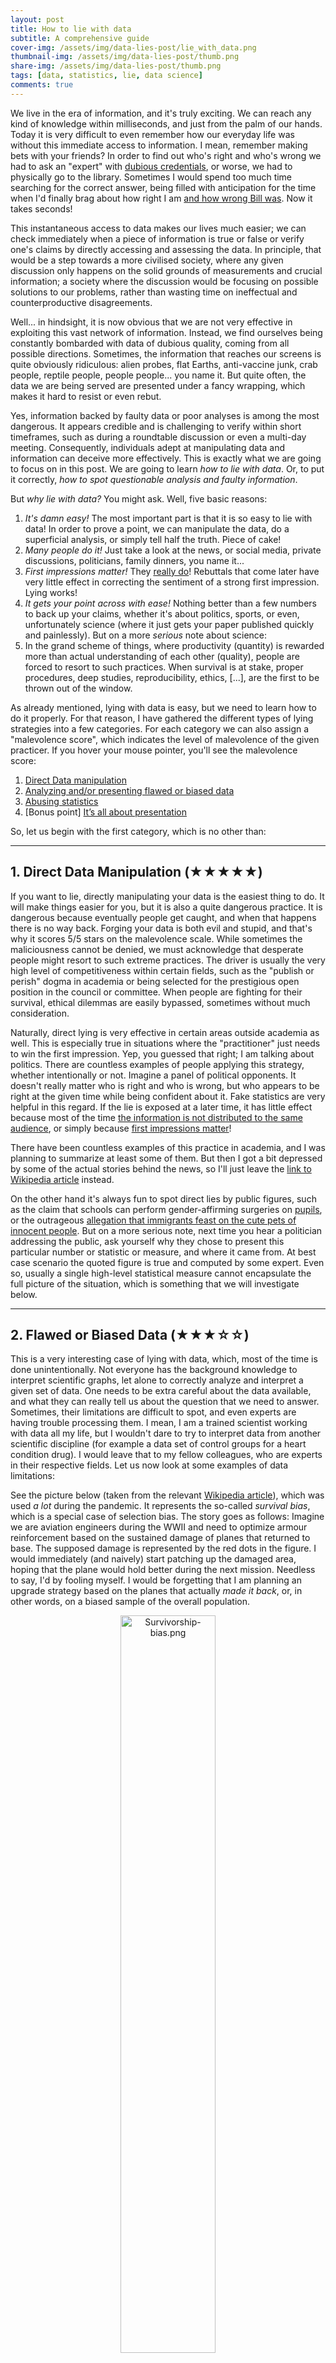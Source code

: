 ```yaml
---
layout: post
title: How to lie with data 
subtitle: A comprehensive guide
cover-img: /assets/img/data-lies-post/lie_with_data.png
thumbnail-img: /assets/img/data-lies-post/thumb.png
share-img: /assets/img/data-lies-post/thumb.png
tags: [data, statistics, lie, data science]
comments: true
---
```


We live in the era of information, and it's truly exciting. We can reach any kind of knowledge within milliseconds, and just from the palm of our hands. Today it is very difficult to even remember how our everyday life was without this immediate access to information. I mean, remember making bets with your friends? In order to find out who's right and who's wrong we had to ask an "expert" with [dubious credentials](## "Probably that weird uncle that happened to be in the same room"), or worse, we had to physically go to the library. Sometimes I would spend too much time searching for the correct answer, being filled with anticipation for the time when I'd finally brag about how right I am [and how wrong Bill was](## "Screw you Bill, your intuition was always wrong, you jerk!"). Now it takes seconds!

This instantaneous access to data makes our lives much easier; we can check immediately when a piece of information is true or false or verify one's claims by directly accessing and assessing the data. In principle, that would be a step towards a more civilised society, where any given discussion only happens on the solid grounds of measurements and crucial information; a society where the discussion would be focusing on possible solutions to our problems, rather than wasting time on ineffectual and counterproductive disagreements.

Well... in hindsight, it is now obvious that we are not very effective in exploiting this vast network of information. Instead, we find ourselves being constantly bombarded with data of dubious quality, coming from all possible directions. Sometimes, the information that reaches our screens is quite obviously ridiculous: alien probes, flat Earths, anti-vaccine junk, crab people, reptile people, people people... you name it. But quite often, the data we are being served are presented under a fancy wrapping, which makes it hard to resist or even rebut.

Yes, information backed by faulty data or poor analyses is among the most dangerous. It appears credible and is challenging to verify within short timeframes, such as during a roundtable discussion or even a multi-day meeting. Consequently, individuals adept at manipulating data and information can deceive more effectively. This is exactly what we are going to focus on in this post. We are going to learn _how to lie with data_. Or, to put it correctly, _how to spot questionable analysis and faulty information_.

But _why lie with data?_ You might ask. Well, five basic reasons:

1. *It's damn easy!* The most important part is that it is so easy to lie with data! In order to prove a point, we can manipulate the data, do a superficial analysis, or simply tell half the truth. Piece of cake! 
2. *Many people do it!* Just take a look at the news, or social media, private discussions, politicians, family dinners, you name it...
3. *First impressions matter!* They [really do](https://news.illinois.edu/view/6367/557440)! Rebuttals that come later have very little effect in correcting the sentiment of a strong first impression. Lying works!
4. *It gets your point across with ease!* Nothing better than a few numbers to back up your claims, whether it's about politics, sports, or even, unfortunately science (where it just gets your paper published quickly and painlessly). But on a more _serious_ note about science:
5. In the grand scheme of things, where productivity (quantity) is rewarded more than actual understanding of each other (quality), people are forced to resort to such practices. When survival is at stake, proper procedures, deep studies, reproducibility, ethics, [...], are the first to be thrown out of the window. 

As already mentioned, lying with data is easy, but we need to learn how to do it properly. For that reason, I have gathered the different types of lying strategies into a few categories. For each category we can also assign a "malevolence score", which indicates the level of malevolence of the given practicer. If you hover your mouse pointer, you'll see the malevolence score:

1. [Direct Data manipulation](## "★★★★★")
2. [Analyzing and/or presenting flawed or biased data](## "★★★☆☆")
3. [Abusing statistics](## "★★★★☆")
4. [Bonus point] [It’s all about presentation](## "★★★★★★★★★★★★★★★★★★★")

So, let us begin with the first category, which is no other than:

--- 

## 1. Direct Data Manipulation (★★★★★)

If you want to lie, directly manipulating your data is the easiest thing to do. It will make things easier for you, but it is also a quite dangerous practice. It is dangerous because eventually people get caught, and when that happens there is no way back. Forging your data is both evil and stupid, and that's why it scores 5/5 stars on the malevolence scale. While sometimes the maliciousness cannot be denied, we must acknowledge that desperate people might resort to such extreme practices. The driver is usually the very high level of competitiveness within certain fields, such as the "publish or perish" dogma in academia or being selected for the prestigious open position in the council or committee. When people are fighting for their survival, ethical dilemmas are easily bypassed, sometimes without much consideration. 

Naturally, direct lying is very effective in certain areas outside academia as well. This is especially true in situations where the "practitioner" just needs to win the first impression. Yep, you guessed that right; I am talking about politics. There are countless examples of people applying this strategy, whether intentionally or not. Imagine a panel of political opponents. It doesn't really matter who is right and who is wrong, but who appears to be right at the given time while being confident about it. Fake statistics are very helpful in this regard. If the lie is exposed at a later time, it has little effect because most of the time [the information is not distributed to the same audience](https://en.wikipedia.org/wiki/Fact-checking), or simply because [first impressions matter](https://arxiv.org/pdf/1503.07921)! 

There have been countless examples of this practice in academia, and I was planning to summarize at least some of them. But then I got a bit depressed by some of the actual stories behind the news, so I'll just leave the [link to Wikipedia article](https://en.wikipedia.org/wiki/List_of_scientific_misconduct_incidents) instead. 

On the other hand it's always fun to spot direct lies by public figures, such as the claim that schools can perform gender-affirming surgeries on [pupils](https://edition.cnn.com/2024/09/04/politics/donald-trump-fact-check-children-gender-affirming-surgery/index.html), or the outrageous [allegation that immigrants feast on the cute pets of innocent people](https://www.youtube.com/watch?v=5llMaZ80ErY). But on a more serious note, next time you hear a politician addressing the public, ask yourself why they chose to present this particular number or statistic or measure, and where it came from. At best case scenario the quoted figure is true and computed by some expert. Even so, usually a single high-level statistical measure cannot encapsulate the full picture of the situation, which is something that we will investigate below. 

--- 

## 2. Flawed or Biased Data (★★★☆☆)

This is a very interesting case of lying with data, which, most of the time is done unintentionally. Not everyone has the background knowledge to interpret scientific graphs, let alone to correctly analyze and interpret a given set of data. One needs to be extra careful about the data available, and what they can really tell us about the question that we need to answer. Sometimes, their limitations are difficult to spot, and even experts are having trouble processing them. I mean, I am a trained scientist working with data all my life, but I wouldn't dare to try to interpret data from another scientific discipline (for example a data set of control groups for a heart condition drug). I would leave that to my fellow colleagues, who are experts in their respective fields. Let us now look at some examples of data limitations:

See the picture below (taken from the relevant [Wikipedia article](https://en.wikipedia.org/wiki/Survivorship_bias)), which was used *a lot* during the pandemic. It represents the so-called _survival bias_, which is a special case of selection bias. The story goes as follows: Imagine we are aviation engineers during the WWII and need to optimize armour reinforcement based on the sustained damage of planes that returned to base. The supposed damage is represented by the red dots in the figure. I would immediately (and naively) start patching up the damaged area, hoping that the plane would hold better during the next mission. Needless to say, I'd by fooling myself. I would be forgetting that I am  planning an upgrade strategy based on the planes that actually _made it back_, or, in other words, on a biased sample of the overall population. 

<p align="center">
<img src="/assets/img/data-lies-post/Survivorship-bias.png" alt="Survivorship-bias.png" width="55%" height="55%">
</p>
<p align=center> <i> We need more armor Jim! (figure taken from the wikipedia page) </i> </p>

A practice like this would inevitably lead to ineffective solutions (extra armour on those areas would pose minimal benefits, if any at all), and essentially no change in the survival rate of the planes. I should instead reinforce parts of the plane that were not damaged, because those should be the most critical for the keeping the plane in the sky (cockpit, engines, the middle of the wings, etc). 

Another example of a biased data-set is when asking questions to non-representative parts of the population. For example, we shouldn't be asking about alcohol consumption during the local Beer Fest, or about people's favorite pie during an apple-pie contest. As you can imagine, designing a good field study is tricky and requires a lot of effort. That's why it's better to leave this part to the experts.

<p align="center">
<img src="/assets/img/data-lies-post/burgerfest.png" alt="burgerfest.png" width="50%" height="50%" style="margin-right: 10px;">
</p>
<p align=center> <i> So, are you vegan, or vegetarian? </i> </p>

On the other hand, a too small data-set is also problematic. See the graphs below, they show the two possible outcomes of a fair coin-toss experiment. If we stop the experiment too early, we will most probably get the wrong answer (left). If we continue gathering data, then we will probably arrive to a better result (right).

<p align="center">
<img src="/assets/img/data-lies-post/coin_small-data.png" alt="coin_small-data.png" width="45%" height="45%">
<img src="/assets/img/data-lies-post/coin_full.png" alt="coin_full.png" width="45%" height="45%">
</p>
<p align=center> <i> We need more coins Jim! </i> </p>

--- 

## 3. Abusing statistics (★★★★☆)

Ah, one of my favourites... That is because it can be intentional or not, but it's always more glaring when it's the former! For the first case, it is somehow forgivable, because not everyone is really trained to interpret statistical measures of a given quantity. This is fine; we people make mistakes [_all_ the time](## "Yes, it is a constant struggle")... But it is just our responsibility to educate ourselves and others and be better! 

### 3.1 Correlation is not causation

Sometimes we need some proof that A causes B, in order to take some action related to A, or just make a compelling argument during a discussion. Then, we usually resort to presenting some kind of correlation between A and B. Take for example the figure below:

<p align="center">
<img src="/assets/img/data-lies-post/funny_correlations.png" alt="funny_correlations.png" width="100%" height="100%">
</p>
<p align=center> <i> Is Nick Cage to blame here? </i> </p>

This is an example of spurious correlation, and I could not possibly imagine a causal model to connect the two measurements. 

<p align="center">
<img src="/assets/img/data-lies-post/cage.jpg" alt="cage.jpg" width="40%" height="40%">
</p>
<p align=center> <i> Although, to be fair, it's Nick Cage we are talking about...  </i> </p>

In general, statistical models are difficult to write down, and sometimes challenging to interpret. There is a whole scientific discipline that tries to infer causality from statistical measures, and it is one of the best approaches we have in order to help us find meaningful connections between As and Bs. Unfortunately, some people choose to bypass all the caveats and just use the high-level information that suits their narrative. You can amuse yourselves with more weird correlated data-sets [here](https://www.tylervigen.com/spurious-correlations).

### 3.2 Summary statistics

Quite often, in order to get our point across we use high-order summary statistics. We say, for example "the mean household holds X% of that", or "a typical local man always goes for the A option", or "more people prefer Y rather than Z", or in worst case scenario "Those people from X country / region / ethnic background are responsible for our problems". These statements should be fine in principle (apart from the racist one), but the danger is that the big picture can be blurred under single-number measures. Take for example the quantity of the mean household income, which was estimated at around 80 k$ for 2014 in the US. Just by this number alone, one may arrive to the conclusion that the "typical American household earns 80 k$ per year", which might not be completely true. To get the full picture we should study the picture below, which shows the actual distribution of income across the population. We notice that a very large number of households earn much less than 80 k$, which means that the "typical American family" is unfortunately a bit poorer than initially estimated. So, what is happening here?
<p align="center">
<img src="https://www.census.gov/library/visualizations/2015/demo/distribution-of-household-income--2014/_jcr_content/root/responsivegrid/embeddableimage65.coreimg.png/1459361296671/hh-inc-dist.png" alt="Distribution of household income (2014)" width="80%" height="80%">
</p>
The mean can be biased due to highly skewed data, and this is the root of our misunderstanding. The high- and very-high-income families, even if fewer in actual numbers, have disproportionately larger earnings than low-income households, and are thus biasing the measure towards higher income values. The median, which is more robust against data outliers, is preferred in these situations. See figure below for a comparison between mean and median estimates. 
<p align="center">
<img src="https://upload.wikimedia.org/wikipedia/commons/thumb/5/5c/2022_Average_and_median_family_income%2C_by_age_-_US.svg/1600px-2022_Average_and_median_family_income%2C_by_age_-_US.svg.png" alt="Mean vs Median [from Wikipedia]" width="70%" height="70%">
</p>

In summary, we should always be careful with high-order statistics. When in doubt, we need to go back and look at the (distribution of the) data!  

### 3.3 Hacking 

When cheating, we can be imaginative. Highly technical details are hard to spot, and are many times hidden under layers of technical procedures. "Tweaking" some minor detail here, or "fixing an effect" there, can have considerable impact on the final result, which is no other than the single metric we report on scientific papers. Experts are usually able to spot those things, but sometimes replication of the whole analysis procedure is needed! However, the problem is that replication does not bring $ or fame, and therefore is quite often ignored, or completely omitted altogether. One might argue that this system is far from perfect, but so far it's the best we have. Eventually, malpractices in science are discovered, and people face the consequences (see section on _direct data manipulation_ above). 

### 3.3.1 How fitting?

Sometimes, it's quite straightforward to get easy answers out of the data. Patterns might be easy to spot, and therefore the connection between measurements is evident. But quite often this is not the case. Our measurements might be noisy or problematic, our models might be useless, or our analysis methods too naive. This may happen in science as well, where we are pressured to provide a single final answer for a given study or big question. Then, we might rush our analysis and present something like this:

<p align="center">
<img src="/assets/img/data-lies-post/bad-fit_1.jpeg" alt= "No comment..." width="50%" height="50%">
</p>

Fitting a straight line through a cloud of points is easy, but also [pointless](## "Pun intended!"). Any numerical result out of this model would contribute very little to our understanding of the data. On the other hand, using a model with a million parameters is also not appropriate, because it would create [overfitting](https://en.wikipedia.org/wiki/Overfitting) issues (the opposite being [underfitting](https://www.geeksforgeeks.org/underfitting-and-overfitting-in-machine-learning/)). 

> We constantly encounter these kind of problems in Gravitational Wave Astronomy! Our Gravitational Wave detectors (see [here](https://www.ligo.caltech.edu/news/ligo20240405) for our current ground-based ones, of [here](https://www.esa.int/Science_Exploration/Space_Science/LISA) for our future space observatory) detect different types of waveforms, and we need to carefully model them in order to extract them safely from the data. More of this in a future post!

### 3.3.2 p-hacking, a special category of hacking

In statistics, we need to use metrics in order to decide between two competing hypotheses (yeah, science!). In classical statistics, we have been using what is called the p-values. We begin by inventing two categories: The *H0* is the so-called _null hypothesis_, which usually refers to the negative relationship of the particular effect, i.e. "There is no signal present" or "There is no difference between the two populations". *H1* is the opposite. So, "the p-value is the probability of obtaining test results at least as extreme as the result actually observed, under the assumption that the null hypothesis is correct".

<p align="center">
<img src="/assets/img/data-lies-post/confused.jpg" alt="confused.png" width="60%" height="60%">
</p>
<p align=center> <i> Yeah, this was not very helpful, I know... </i> </p>

In a nutshell, p-value calculations assume that the null hypothesis is true and use that assumption to determine the likelihood of obtaining your observed sample data. p-values answer the question, "Are your sample data unusual if the null hypothesis is true?". At best, p-values indicate the degree of compatibility between a dataset and a particular hypothetical explanation (such as a null hypothesis), which is usually not the question we would like to answer. At the same time, we have adopted a particular threshold (the infamous 0.05) which is somewhat arbitrary. Finally, the p-value does not indicate the size or importance of the observed effect. A small p-value can be observed for an effect that is not meaningful or important. In fact, the larger the sample size, the smaller the minimum effect needed to produce a statistically significant p-value. 

All the above may sound as me bashing on p-values, but the truth is that they are super useful and helpful towards understanding our given problems. The point is that the _interpretation of statistical quantities is most of the time quite challenging_. A single reference to a high-order statistic such as the p-value does not convey the full picture. And the final takeaway message is that hacking can be hidden inside the technical details of the given study. This is sometimes very hard to spot even by experts, and that's why replication is a very basic ingredient of science!

--- 

## Summary

Nowadays, data is a kind of modern currency. They are extremely valuable because by studying them we can tune our decision-making process. But they can also be used to mislead, or directly support flawed claims and malicious causes. Therefore, it is more necessary than ever to educate ourselves with the basics of statistical sciences in order to be able to assess the quality of the information out there. Unfortunately, statistics is not very easy, but that's life. In my humble opinion, I think that the experts need to be alert and react to blatant _lies that use faulty data or methods_. And this is crucial when those are used for decisions that impact the everyday life of all of us. 


## 4. [Bonus] It’s all about presentation! (★★★★★★★★★★★★★★★★★★★)

I left the best category by far as a bonus point at the end. When data cannot be forged or manipulated, people resort to simply presenting them in a way that is convenient for their narrative. This includes tricks like zoomed-in axes, using two axes to overlay data that shouldn't be shown together, "enhanced" bar and pie charts, or directly forged data-points on plots.  

Then the question arises: Why do such an obvious manipulation? Eventually people or companies that use such cheap tricks are caught and often publicly called out... Well, because *first impressions matter*, and consequences are often too mild to outweigh the benefits! 

So, let's play a game: In this section I have collected a few screenshots from the news or social media. You can try yourselves to spot the visual trick used in each of those figures (some hints are given). Enjoy! 

<p align="center">
<img src="/assets/img/data-lies-post/1.png" alt= "Plot enhancement" width="50%" height="50%">
</p>
<details> <summary>Hint</summary> Plot enhancement, because why not? </details>

<p align="center">
<img src="/assets/img/data-lies-post/2.jpeg" alt= "Double axes, plotting absolute numbers of different populations. Need normalization." width="50%" height="50%">
</p>
<details> <summary>Hint</summary> Double axes, plotting absolute numbers of different populations. Needs normalization before plotting. </details>

<p align="center">
<img src="/assets/img/data-lies-post/3.png" alt= "Double axes, as above. After normalization the trends appear to be similar." width="50%" height="50%">
</p>
<details> <summary>Hint</summary> Double axes, as above. After normalization the trends appear to be similar. </details>

<p align="center">
<img src="/assets/img/data-lies-post/4.jpg" alt= "Time axis flip, in order to show decline of the development index." width="50%" height="50%">
</p>
<details> <summary>Hint</summary> Check the x-axis. Gives the impression of decline of the development index in time. </details>

<p align="center">
<img src="/assets/img/data-lies-post/5.jpg" alt= "Visual enhancement of bars here..." width="50%" height="50%">
</p>
<details> <summary>Hint</summary> Visual enhancement of bars here... Taken from Greek news channel. </details>

<p align="center">
<img src="/assets/img/data-lies-post/6.jpg" alt= "No comment..." width="50%" height="50%">
</p>
<details> <summary>Hint</summary> No comment... Taken from Greek news channel. </details>

<p align="center">
<img src="/assets/img/data-lies-post/7.jpeg" alt= "Bar enhancement, zoom-in to show bars of different height." width="50%" height="50%">
</p>
<details> <summary>Hint</summary> Bar enhancement, zoom-in to give the impression of larger difference between bar heights. </details>

<p align="center">
<img src="/assets/img/data-lies-post/9.jpeg" alt= "Look at the y-axis" width="50%" height="50%">
</p>
<details> <summary>Hint</summary> Bar enhancement again, can you spot it? Look at the y-axis! </details>

<figure class="half" style="display:flex">
    <img style="width:400px" src="/assets/img/data-lies-post/8-1.jpg" style="margin-right: 10px;">
    <img style="width:600px" src="/assets/img/data-lies-post/8-2.jpeg">
</figure>
What is reported is shown on the left, a plot of the actual data is shown on the right.

<details> <summary>Hint</summary> Can you spot the difference? </details>

<p align="center">
<img src="/assets/img/data-lies-post/doge.png" alt= "Hmmm ... Taken from doge.gov.workforce." width="50%" height="50%">
</p>
<details> <summary>Hint</summary> Don't even know anymore... Taken from doge.gov.workforce. </details>
